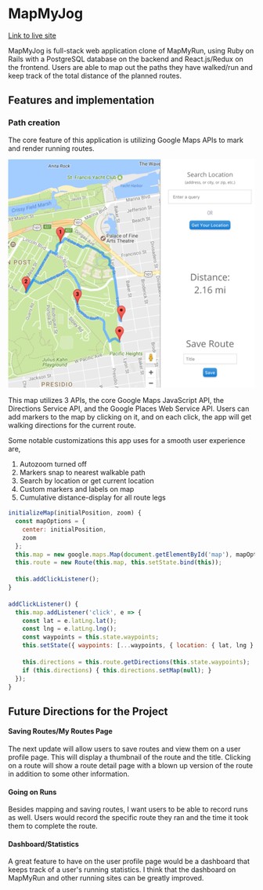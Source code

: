 # MapMyJog

<!-- * Description of App and features
* Screenshot of sample route
* Screenshot of API tests in Postman -->


[Link to live site](https://map-my-jog.herokuapp.com)


MapMyJog is full-stack web application clone of MapMyRun, using Ruby on Rails with a PostgreSQL database on the backend and React.js/Redux on the frontend. Users are able to map out the paths they have walked/run and keep track of the total distance of the planned routes.

## Features and implementation

### Path creation

The core feature of this application is utilizing Google Maps APIs to mark and render running routes.

![Route Creation](app/assets/images/map_creation.png)


This map utilizes 3 APIs, the core Google Maps JavaScript API, the Directions Service API, and the Google Places Web Service API. Users can add markers to the map by clicking on it, and on each click, the app will get walking directions for the current route.

Some notable customizations this app uses for a smooth user experience are,
1) Autozoom turned off
2) Markers snap to nearest walkable path
3) Search by location or get current location
4) Custom markers and labels on map
5) Cumulative distance-display for all route legs



```javascript
initializeMap(initialPosition, zoom) {
  const mapOptions = {
    center: initialPosition,
    zoom
  };
  this.map = new google.maps.Map(document.getElementById('map'), mapOptions);
  this.route = new Route(this.map, this.setState.bind(this));

  this.addClickListener();
}

addClickListener() {
  this.map.addListener('click', e => {
    const lat = e.latLng.lat();
    const lng = e.latLng.lng();
    const waypoints = this.state.waypoints;
    this.setState({ waypoints: [...waypoints, { location: { lat, lng } }]});

    this.directions = this.route.getDirections(this.state.waypoints);
    if (this.directions) { this.directions.setMap(null); }
  });
}
```

## Future Directions for the Project

#### Saving Routes/My Routes Page

The next update will allow users to save routes and view them on a user profile page. This will display a thumbnail of the route and the title. Clicking on a route will show a route detail page with a blown up version of the route in addition to some other information.

#### Going on Runs

Besides mapping and saving routes, I want users to be able to record runs as well.  Users would record the specific route they ran and the time it took them to complete the route.

#### Dashboard/Statistics

A great feature to have on the user profile page would be a dashboard that keeps track of a user's running statistics.  I think that the dashboard on MapMyRun and other running sites can be greatly improved.
